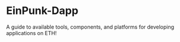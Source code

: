 # EinPunk-Dapp
A guide to available tools, components, and platforms for developing applications on ETH!
